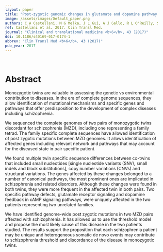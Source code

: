 ```yaml
---
layout: paper
title: "Post-zygotic genomic changes in glutamate and dopamine pathway genes may explain discordance of monozygotic twins for schizophrenia."
image: /assets/images/Default_paper.png
authors: C A Castellani, M G Melka, J L Gui, A J Gallo, R L O'Reilly, S M Singh
ref: Castellani et al. 2017. Clin Transl Med.
journal: "Clinical and translational medicine <b>6</b>, 43 (2017)"
doi: 10.1186/s40169-017-0174-1
abbrev: "Clin Transl Med <b>6</b>, 43 (2017)"
pub_year: 2017
---
```


<br />
<div data-badge-popover="right" data-badge-type="donut" data-pmid="29181591" data-hide-no-mentions="true" class="altmetric-embed"></div>

# Abstract

Monozygotic twins are valuable in assessing the genetic vs environmental contribution to diseases. In the era of complete genome sequences, they allow identification of mutational mechanisms and specific genes and pathways that offer predisposition to the development of complex diseases including schizophrenia.

We sequenced the complete genomes of two pairs of monozygotic twins discordant for schizophrenia (MZD), including one representing a family tetrad. The family specific complete sequences have allowed identification of post zygotic mutations between MZD genomes. It allows identification of affected genes including relevant network and pathways that may account for the diseased state in pair specific patient.

We found multiple twin specific sequence differences between co-twins that included small nucleotides [single nucleotide variants (SNV), small indels and block substitutions], copy number variations (CNVs) and structural variations. The genes affected by these changes belonged to a number of canonical pathways, the most prominent ones are implicated in schizophrenia and related disorders. Although these changes were found in both twins, they were more frequent in the affected twin in both pairs. Two specific pathway defects, glutamate receptor signaling and dopamine feedback in cAMP signaling pathways, were uniquely affected in the two patients representing two unrelated families.

We have identified genome-wide post zygotic mutations in two MZD pairs affected with schizophrenia. It has allowed us to use the threshold model and propose the most likely cause of this disease in the two patients studied. The results support the proposition that each schizophrenia patient may be unique and heterogeneous somatic de novo events may contribute to schizophrenia threshold and discordance of the disease in monozygotic twins.

